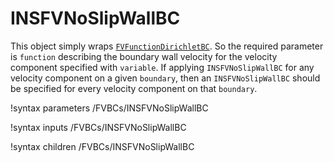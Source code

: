 # INSFVNoSlipWallBC

This object simply wraps [`FVFunctionDirichletBC`](framework:FVFunctionDirichletBC.md). So
the required parameter is `function` describing the boundary wall velocity for
the velocity component specified with `variable`. If applying
`INSFVNoSlipWallBC` for any velocity component on a given `boundary`, then an
`INSFVNoSlipWallBC` should be specified for every velocity component on that
`boundary`.

!syntax parameters /FVBCs/INSFVNoSlipWallBC

!syntax inputs /FVBCs/INSFVNoSlipWallBC

!syntax children /FVBCs/INSFVNoSlipWallBC
